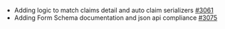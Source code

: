- Adding logic to match claims detail and auto claim serializers [#3061](https://github.com/department-of-veterans-affairs/vets-api/pull/3061)
- Adding Form Schema documentation and json api compliance [#3075](https://github.com/department-of-veterans-affairs/vets-api/pull/3075)
